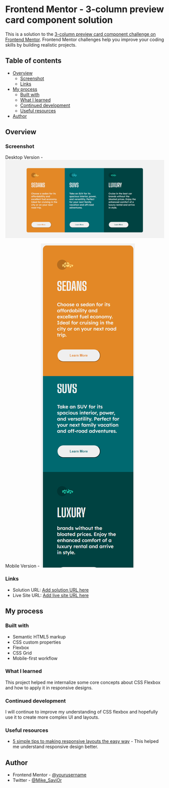 # Frontend Mentor - 3-column preview card component solution

This is a solution to the [3-column preview card component challenge on Frontend Mentor](https://www.frontendmentor.io/challenges/3column-preview-card-component-pH92eAR2-). Frontend Mentor challenges help you improve your coding skills by building realistic projects. 

## Table of contents

- [Overview](#overview)
  - [Screenshot](#screenshot)
  - [Links](#links)
- [My process](#my-process)
  - [Built with](#built-with)
  - [What I learned](#what-i-learned)
  - [Continued development](#continued-development)
  - [Useful resources](#useful-resources)
- [Author](#author)


## Overview

### Screenshot
Desktop Version -
![](./images/Frontend%20Mentor%20_%203-column%20preview%20card%20component.png)


Mobile Version - 
![](./images/Frontend%20Mentor%20_%203-column%20preview%20card%20component%20mobile.png)
### Links

- Solution URL: [Add solution URL here](https://your-solution-url.com)
- Live Site URL: [Add live site URL here](https://your-live-site-url.com)

## My process

### Built with

- Semantic HTML5 markup
- CSS custom properties
- Flexbox
- CSS Grid
- Mobile-first workflow


### What I learned

This project helped me internalize some core concepts about CSS Flexbox and how to apply it in responsive designs.


### Continued development

I will continue to improve my understanding of CSS flexbox and hopefully use it to create more complex UI and layouts.

### Useful resources

- [5 simple tips to making responsive layouts the easy way](https://youtu.be/VQraviuwbzU) - This helped me understand responsive design better.

## Author

- Frontend Mentor - [@yourusername](https://www.frontendmentor.io/profile/mik135)
- Twitter - [@Mike_SaviOr](https://www.twitter.com/Mike_SaviOr)